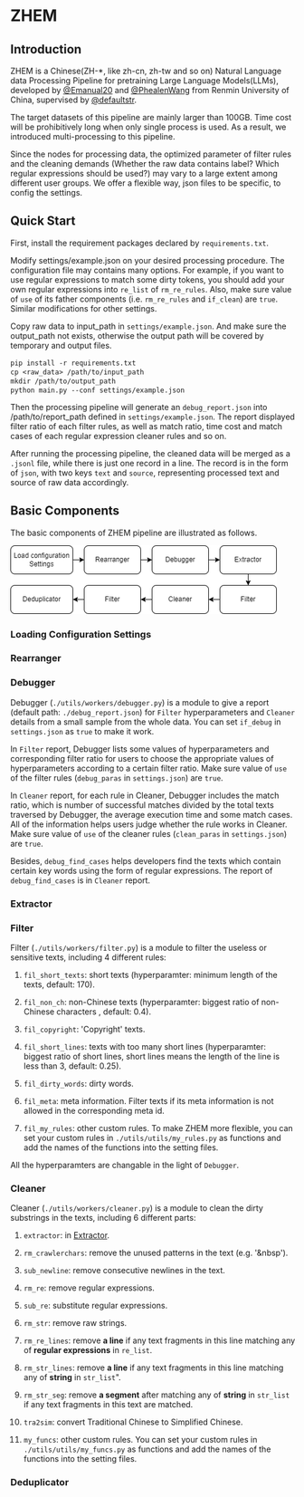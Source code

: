 # ZHEM

## Introduction

ZHEM is a Chinese(ZH-*, like zh-cn, zh-tw and so on) Natural Language data Processing Pipeline for pretraining Large Language Models(LLMs), developed by [@Emanual20](https://github.com/Emanual20) and [@PhealenWang](https://github.com/PhealenWang) from Renmin University of China, supervised by [@defaultstr](https://github.com/defaultstr).

The target datasets of this pipeline are mainly larger than 100GB. Time cost will be prohibitively long when only single process is used. As a result, we introduced multi-processing to this pipeline.

Since the nodes for processing data, the optimized parameter of filter rules and the cleaning demands (Whether the raw data contains <html> label? Which regular expressions should be used?) may vary to a large extent among different user groups. We offer a flexible way, json files to be specific, to config the settings.

## Quick Start

First, install the requirement packages declared by `requirements.txt`. 

Modify settings/example.json on your desired processing procedure. The configuration file may contains many options. For example, if you want to use regular expressions to match some dirty tokens, you should add your own regular expressions into `re_list` of `rm_re_rules`. Also, make sure value of `use` of its father components (i.e. `rm_re_rules` and `if_clean`) are `true`. Similar modifications for other settings.

Copy raw data to input_path in `settings/example.json`. And make sure the output_path not exists, otherwise the output path will be covered by temporary and output files.

```{commandline}
pip install -r requirements.txt
cp <raw_data> /path/to/input_path
mkdir /path/to/output_path
python main.py --conf settings/example.json
```

Then the processing pipeline will generate an `debug_report.json` into /path/to/report_path defined in `settings/example.json`. The report displayed filter ratio of each filter rules, as well as match ratio, time cost and match cases of each regular expression cleaner rules and so on.

After running the processing pipeline, the cleaned data will be merged as a `.jsonl` file, while there is just one record in a line. The record is in the form of `json`, with two keys `text` and `source`, representing processed text and source of raw data accordingly.

## Basic Components

The basic components of ZHEM pipeline are illustrated as follows.

![Basic components of ZHEM pipeline](assets/ZHEM.png)

### Loading Configuration Settings

### Rearranger 

### Debugger

Debugger (`./utils/workers/debugger.py`) is a module to give a report (default path: `./debug_report.json`) for `Filter` hyperparameters and `Cleaner` details from a small sample from the whole data. You can set `if_debug` in `settings.json` as `true` to make it work.

In `Filter` report, Debugger lists some values of hyperparameters and corresponding filter ratio for users to choose the appropriate values of hyperparameters according to a certain filter ratio. Make sure value of `use` of the filter rules (`debug_paras` in `settings.json`) are `true`.

In `Cleaner` report, for each rule in Cleaner, Debugger includes the match ratio, which is number of successful matches divided by the total texts traversed by Debugger, the average execution time and some match cases. All of the information helps users judge whether the rule works in Cleaner. Make sure value of `use` of the cleaner rules (`clean_paras` in `settings.json`) are `true`.

Besides, `debug_find_cases` helps developers find the texts which contain certain key words using the form of regular expressions. The report of `debug_find_cases` is in `Cleaner` report.

### Extractor

### Filter

Filter (`./utils/workers/filter.py`) is a module to filter the useless or sensitive texts, including 4 different rules:

1. `fil_short_texts`: short texts (hyperparamter: minimum length of the texts, default: 170).

2. `fil_non_ch`: non-Chinese texts (hyperparamter: biggest ratio of non-Chinese characters , default: 0.4).

3. `fil_copyright`: 'Copyright' texts.

4. `fil_short_lines`: texts with too many short lines (hyperparamter: biggest ratio of short lines, short lines means the length of the line is less than 3, default: 0.25).

5. `fil_dirty_words`: dirty words.

6. `fil_meta`: meta information. Filter texts if its meta information is not allowed in the corresponding meta id.

7. `fil_my_rules`: other custom rules. To make ZHEM more flexible, you can set your custom rules in `./utils/utils/my_rules.py` as functions and add the names of the functions into the setting files.


All the hyperparamters are changable in the light of `Debugger`.

### Cleaner

Cleaner (`./utils/workers/cleaner.py`) is a module to clean the dirty substrings in the texts, including 6 different parts:

1. `extractor`: in [Extractor]().

2. `rm_crawlerchars`: remove the unused patterns in the text (e.g. '&nbsp').

3. `sub_newline`: remove consecutive newlines in the text.

4. `rm_re`: remove regular expressions.

5. `sub_re`: substitute regular expressions.

6. `rm_str`: remove raw strings.

7. `rm_re_lines`: remove **a line** if any text fragments in this line matching any of **regular expressions** in `re_list`.

8. `rm_str_lines`: remove **a line** if any text fragments in this line matching any of **string** in `str_list`".

9. `rm_str_seg`: remove **a segment** after matching any of **string** in `str_list` if any text fragments in this text are matched.

10. `tra2sim`: convert Traditional Chinese to Simplified Chinese.

11. `my_funcs`: other custom rules. You can set your custom rules in `./utils/utils/my_funcs.py` as functions and add the names of the functions into the setting files. 

### Deduplicator